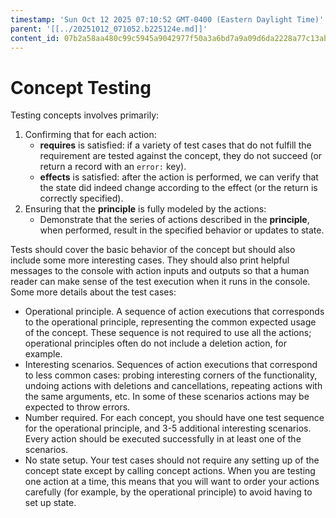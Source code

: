 ```yaml
---
timestamp: 'Sun Oct 12 2025 07:10:52 GMT-0400 (Eastern Daylight Time)'
parent: '[[../20251012_071052.b225124e.md]]'
content_id: 07b2a58aa480c99c5945a9042977f50a3a6bd7a9a09d6da2228a77c13abcf31b
---
```


# Concept Testing

Testing concepts involves primarily:

1. Confirming that for each action:
   * **requires** is satisfied: if a variety of test cases that do not fulfill the requirement are tested against the concept, they do not succeed (or return a record with an `error:` key).
   * **effects** is satisfied: after the action is performed, we can verify that the state did indeed change according to the effect (or the return is correctly specified).
2. Ensuring that the **principle** is fully modeled by the actions:
   * Demonstrate that the series of actions described in the **principle**, when performed, result in the specified behavior or updates to state.

Tests should cover the basic behavior of the concept but should also include some more interesting cases. They should also print helpful messages to the console with action inputs and outputs so that a human reader can make sense of the test execution when it runs in the console. Some more details about the test cases:

* Operational principle. A sequence of action executions that corresponds to the operational principle, representing the common expected usage of the concept. These sequence is not required to use all the actions; operational principles often do not include a deletion action, for example.
* Interesting scenarios. Sequences of action executions that correspond to less common cases: probing interesting corners of the functionality, undoing actions with deletions and cancellations, repeating actions with the same arguments, etc. In some of these scenarios actions may be expected to throw errors.
* Number required. For each concept, you should have one test sequence for the operational principle, and 3-5 additional interesting scenarios. Every action should be executed successfully in at least one of the scenarios.
* No state setup. Your test cases should not require any setting up of the concept state except by calling concept actions. When you are testing one action at a time, this means that you will want to order your actions carefully (for example, by the operational principle) to avoid having to set up state.
